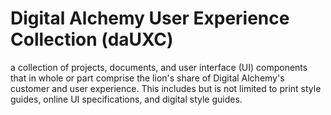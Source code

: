 # Digital Alchemy User Experience Collection (daUXC)
a collection of projects, documents, and user interface (UI) components that in whole or part comprise the lion's share of Digital Alchemy's customer and user experience.  This includes but is not limited to print style guides, online UI specifications, and digital style guides.
